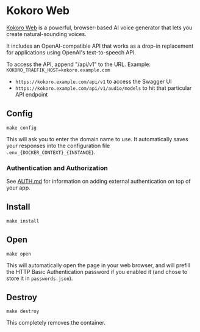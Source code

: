 # Kokoro Web

[Kokoro Web](https://github.com/eduardolat/kokoro-web) is a powerful,
browser-based AI voice generator that lets you create natural-sounding
voices.

It includes an OpenAI-compatible API that works as a drop-in
replacement for applications using OpenAI's text-to-speech API.

To access the API, append "/api/v1" to the URL.
Example: `KOKORO_TRAEFIK_HOST=kokoro.example.com`
 * `https://kokoro.example.com/api/v1` to access the Swagger UI
 *  `https://kokoro.example.com/api/v1/audio/models` to hit that
particular API endpoint

## Config

```
make config
```

This will ask you to enter the domain name to use.
It automatically saves your responses into the configuration file
`.env_{DOCKER_CONTEXT}_{INSTANCE}`.

### Authentication and Authorization

See [AUTH.md](../AUTH.md) for information on adding external authentication on
top of your app.

## Install

```
make install
```

## Open

```
make open
```

This will automatically open the page in your web browser, and will
prefill the HTTP Basic Authentication password if you enabled it
(and chose to store it in `passwords.json`).

## Destroy

```
make destroy
```

This completely removes the container.
